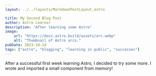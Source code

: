 ```yaml
---
layout: ../../layouts/MarkdownPostLayout.astro

title: My Second Blog Post
author: Astro Learner
description: "After learning some Astro"
image:
    url: "https://docs.astro.build/assets/arc.webp"
    alt: "Thumbnail of Astro arcs."
pubDate: 2023-10-14
tags: ["astro", "blogging", "learning in public", "successes"]
---
```

After a successful first week learning Astro, I decided to try some more. I wrote and imported a small component from memory!
